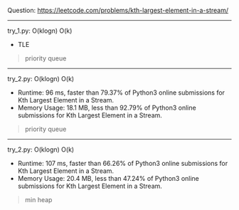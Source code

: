 Question: https://leetcode.com/problems/kth-largest-element-in-a-stream/

---

try_1.py: O(klogn) O(k)

* TLE

> priority queue

---

try_2.py: O(klogn) O(k)

* Runtime: 96 ms, faster than 79.37% of Python3 online submissions for Kth Largest Element in a Stream.
* Memory Usage: 18.1 MB, less than 92.79% of Python3 online submissions for Kth Largest Element in a Stream.

> priority queue

---

try_2.py: O(klogn) O(k)

* Runtime: 107 ms, faster than 66.26% of Python3 online submissions for Kth Largest Element in a Stream.
* Memory Usage: 20.4 MB, less than 47.24% of Python3 online submissions for Kth Largest Element in a Stream.

> min heap
